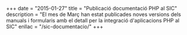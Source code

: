 +++
date        = "2015-01-27"
title       = "Publicació documentació PHP al SIC"
description = "El mes de Març han estat publicades noves versions dels manuals i formularis amb el detall per la integració d'aplicacions PHP al SIC"
enllac	    = "/sic-documentacio/"
+++

